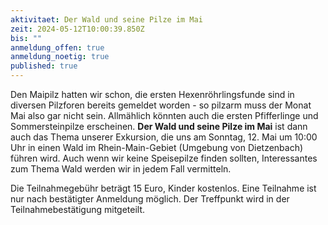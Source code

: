 ```yaml
---
aktivitaet: Der Wald und seine Pilze im Mai
zeit: 2024-05-12T10:00:39.850Z
bis: ""
anmeldung_offen: true
anmeldung_noetig: true
published: true
---
```

Den Maipilz hatten wir schon, die ersten Hexenröhrlingsfunde sind in diversen Pilzforen bereits gemeldet worden - so pilzarm muss der Monat Mai also gar nicht sein. Allmählich könnten auch die ersten Pfifferlinge und Sommersteinpilze erscheinen. **Der Wald und seine Pilze im Mai** ist dann auch das Thema unserer Exkursion, die uns am Sonntag, 12. Mai um 10:00 Uhr in einen Wald im Rhein-Main-Gebiet (Umgebung von Dietzenbach) führen wird. Auch wenn wir keine Speisepilze finden sollten, Interessantes zum Thema Wald werden wir in jedem Fall vermitteln.

Die Teilnahmegebühr beträgt 15 Euro, Kinder kostenlos. Eine Teilnahme ist nur nach bestätigter Anmeldung möglich. Der Treffpunkt wird in der Teilnahmebestätigung mitgeteilt.